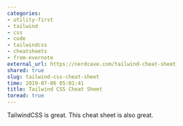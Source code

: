 ```yaml
---
categories:
- utility-first
- tailwind
- css
- code
- tailwindcss
- cheatsheets
- from-evernote
external_url: https://nerdcave.com/tailwind-cheat-sheet
shared: true
slug: tailwind-css-cheat-sheet
time: 2019-07-06 05:01:41
title: Tailwind CSS Cheat Sheet
toread: true
---
```


TailwindCSS is great. This cheat sheet is also great.